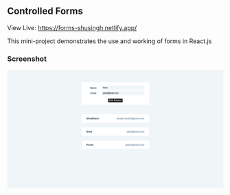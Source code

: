 ## Controlled Forms

View Live: https://forms-shusingh.netlify.app/

This mini-project demonstrates the use and working of forms in React.js

### Screenshot

![](screenshot.png)
